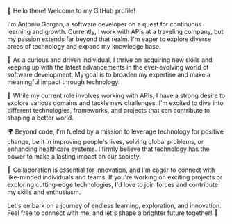 👋 Hello there! Welcome to my GitHub profile!

I'm Antoniu Gorgan, a software developer on a quest for continuous learning and growth. 
Currently, I work with APIs at a traveling company, but my passion extends far beyond that realm. I'm eager to explore diverse areas of technology and expand my knowledge base.

🌱 As a curious and driven individual, I thrive on acquiring new skills and keeping up with the latest advancements in the ever-evolving world of software development.
    My goal is to broaden my expertise and make a meaningful impact through technology.

💼 While my current role involves working with APIs, I have a strong desire to explore various domains and tackle new challenges. 
    I'm excited to dive into different technologies, frameworks, and projects that can contribute to shaping a better world.

🌍 Beyond code, I'm fueled by a mission to leverage technology for positive change, be it in improving people's lives, 
    solving global problems, or enhancing healthcare systems. I firmly believe that technology has the power to make a lasting impact on our society.

🤝 Collaboration is essential for innovation, and I'm eager to connect with like-minded individuals and teams. 
    If you're working on exciting projects or exploring cutting-edge technologies, I'd love to join forces and contribute my skills and enthusiasm.

Let's embark on a journey of endless learning, exploration, and innovation. Feel free to connect with me, and let's shape a brighter future together! 🚀
